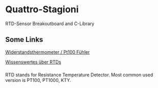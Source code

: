 # Quattro-Stagioni
RTD-Sensor Breakoutboard and C-Library

## Some Links
[Widerstandsthermometer / Pt100 Fühler](https://www.tcgmbh.de/widerstandsthermometer/pt100-fuehler.html?gad_source=1&gclid=EAIaIQobChMIzJ2AwLC6hwMVt5hQBh2AcgBmEAAYAiAAEgKx2PD_BwE)

[Wissenswertes über RTDs](https://www.te.com/de/products/sensors/temperature-sensors/resources/understanding-rtds.html)

###
RTD stands for Resistance Temperature Detector. Most common used version is PT100, PT1000, KTY. 
